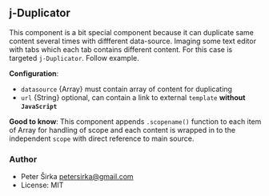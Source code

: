 ## j-Duplicator

This component is a bit special component because it can duplicate same content several times with diffferent data-source. Imaging some text editor with tabs which each tab contains different content. For this case is targeted `j-Duplicator`. Follow example.

__Configuration__:

- `datasource` {Array} must contain array of content for duplicating
- `url` {String} optional, can contain a link to external `template` __without `JavaScript`__

__Good to know__:
This component appends `.scopename()` function to each item of Array for handling of scope and each content is wrapped in to the independent `scope` with direct reference to main source.

### Author

- Peter Širka <petersirka@gmail.com>
- License: MIT